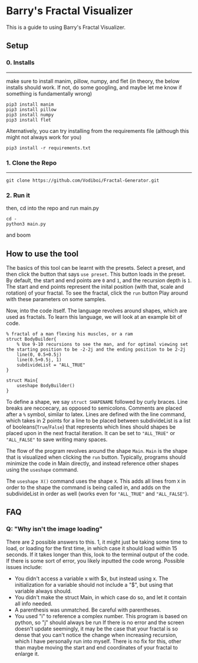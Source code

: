 # Barry's Fractal Visualizer

This is a guide to using Barry's Fractal Visualizer.


## Setup

### 0. Installs
---
make sure to install manim, pillow, numpy, and flet
(in theory, the below installs should work. If not, do some googling, and maybe let me know if something is fundamentally wrong)

```
pip3 install manim
pip3 install pillow
pip3 install numpy
pip3 install flet
```
Alternatively, you can try installing from the requirements file (although this might not always work for you)

```
pip3 install -r requirements.txt 
```

### 1. Clone the Repo
---
```
git clone https://github.com/Vodiboi/Fractal-Generator.git
```
### 2. Run it

then, cd into the repo and run main.py
```
cd -
python3 main.py
```
and boom

## How to use the tool

The basics of this tool can be learnt with the presets. Select a preset, and then click the button that says `use preset`. This button loads in the preset. By default, the start and end points are `0` and `1`, and the recursion depth is `1`. The start and end points represent the inital position (with that, scale and rotation) of your fractal. To see the fractal, click the `run` button Play around with these parameters on some samples.

Now, into the code itself. The language revolves around shapes, which are used as fractals. To learn this language, we will look at an example bit of code.

```
% fractal of a man flexing his muscles, or a ram
struct BodyBuilder{
    % Use 9-10 recursions to see the man, and for optimal viewing set the starting position to be -2-2j and the ending position to be 2-2j
    line(0, 0.5+0.5j)
    line(0.5+0.5j, 1)
    subdivideList = "ALL_TRUE"
}

struct Main{
    useshape BodyBuilder()
}
```
To define a shape, we say `struct SHAPENAME` followed by curly braces. Line breaks are neccecary, as opposed to semicolons. 
Comments are placed after a `%` symbol, similar to latex.
Lines are defined with the line command, which takes in 2 points for a line to be placed between
subdivideList is a list of booleans(`True`/`False`) that represents which lines should shapes be placed upon in the next fractal iteration. It can be set to `"ALL_TRUE"` or `"ALL_FALSE"` to save writing many spaces.

The flow of the program revolves around the shape `Main`. `Main` is the shape that is visualized when clicking the `run` button. Typically, programs should minimize the code in Main directly, and instead reference other shapes using the `useshape` command.

The `useshape X()` command uses the shape `X`. This adds all lines from `X` in order to the shape the command is being called in, and adds on the subdivideList in order as well (works even for `"ALL_TRUE"` and `"ALL_FALSE"`). 



## FAQ
### Q: "Why isn't the image loading"
There are 2 possible answers to this. 1, it might just be taking some time to load, or loading for the first time, in which case it should load within 15 seconds. If it takes longer than this, look to the terminal output of the code. If there is some sort of error, you likely inputted the code wrong. Possible issues include:
- You didn't access a variable x with \$x, but instead using x. The initialization for a variable should not include a "\$", but using that variable always should. 
- You didn't make the struct Main, in which case do so, and let it contain all info needed.
- A parenthesis was unmatched. Be careful with parentheses.
- You used "i" to reference a complex number. This program is based on python, so "j" should always be run
If there is no error and the screen doesn't update seemingly, it may be the case that your fractal is so dense that you can't notice the change when increasing recursion, which I have personally run into myself. There is no fix for this, other than maybe moving the start and end coordinates of your fractal to enlarge it.
